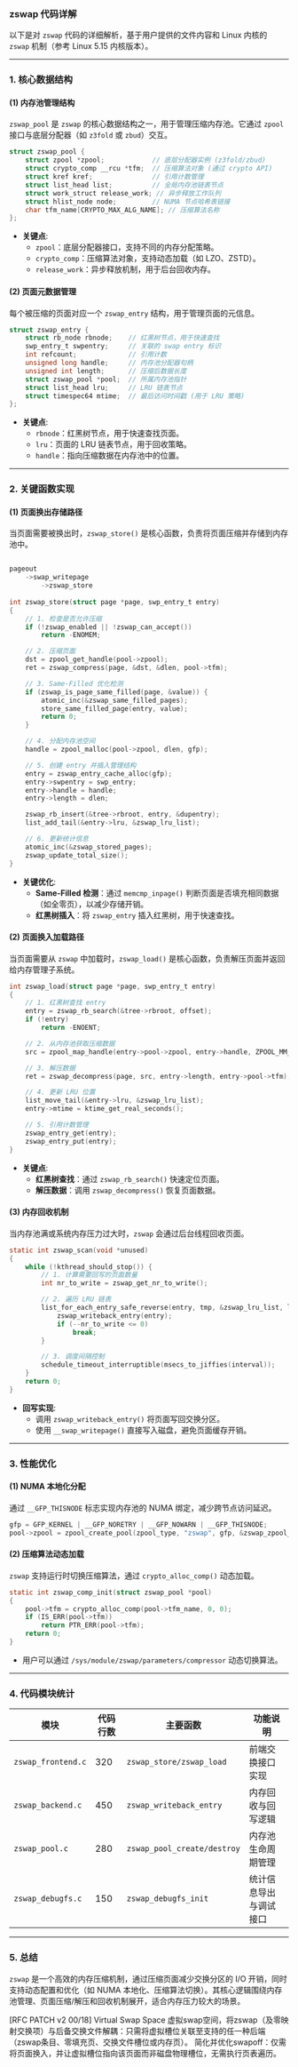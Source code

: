 ### zswap 代码详解

以下是对 `zswap` 代码的详细解析，基于用户提供的文件内容和 Linux 内核的 `zswap` 机制（参考 Linux 5.15 内核版本）。

---

### 1. **核心数据结构**

#### **(1) 内存池管理结构**
`zswap_pool` 是 `zswap` 的核心数据结构之一，用于管理压缩内存池。它通过 `zpool` 接口与底层分配器（如 `z3fold` 或 `zbud`）交互。

```c
struct zswap_pool {
    struct zpool *zpool;            // 底层分配器实例 (z3fold/zbud)
    struct crypto_comp __rcu *tfm;  // 压缩算法对象 (通过 crypto API)
    struct kref kref;               // 引用计数管理
    struct list_head list;          // 全局内存池链表节点
    struct work_struct release_work; // 异步释放工作队列
    struct hlist_node node;         // NUMA 节点哈希表链接
    char tfm_name[CRYPTO_MAX_ALG_NAME]; // 压缩算法名称
};
```

- **关键点**:
  - `zpool`：底层分配器接口，支持不同的内存分配策略。
  - `crypto_comp`：压缩算法对象，支持动态加载（如 LZO、ZSTD）。
  - `release_work`：异步释放机制，用于后台回收内存。

#### **(2) 页面元数据管理**
每个被压缩的页面对应一个 `zswap_entry` 结构，用于管理页面的元信息。

```c
struct zswap_entry {
    struct rb_node rbnode;    // 红黑树节点，用于快速查找
    swp_entry_t swpentry;     // 关联的 swap entry 标识
    int refcount;             // 引用计数
    unsigned long handle;     // 内存池分配器句柄
    unsigned int length;      // 压缩后数据长度
    struct zswap_pool *pool;  // 所属内存池指针
    struct list_head lru;     // LRU 链表节点
    struct timespec64 mtime;  // 最后访问时间戳 (用于 LRU 策略)
};
```

- **关键点**:
  - `rbnode`：红黑树节点，用于快速查找页面。
  - `lru`：页面的 LRU 链表节点，用于回收策略。
  - `handle`：指向压缩数据在内存池中的位置。

---

### 2. **关键函数实现**

#### **(1) 页面换出存储路径**
当页面需要被换出时，`zswap_store()` 是核心函数，负责将页面压缩并存储到内存池中。

```c

pageout
    ->swap_writepage
        ->zswap_store
        
int zswap_store(struct page *page, swp_entry_t entry)
{
    // 1. 检查是否允许压缩
    if (!zswap_enabled || !zswap_can_accept())
        return -ENOMEM;

    // 2. 压缩页面
    dst = zpool_get_handle(pool->zpool);
    ret = zswap_compress(page, &dst, &dlen, pool->tfm);

    // 3. Same-Filled 优化检测
    if (zswap_is_page_same_filled(page, &value)) {
        atomic_inc(&zswap_same_filled_pages);
        store_same_filled_page(entry, value);
        return 0;
    }

    // 4. 分配内存池空间
    handle = zpool_malloc(pool->zpool, dlen, gfp);

    // 5. 创建 entry 并插入管理结构
    entry = zswap_entry_cache_alloc(gfp);
    entry->swpentry = swp_entry;
    entry->handle = handle;
    entry->length = dlen;

    zswap_rb_insert(&tree->rbroot, entry, &dupentry);
    list_add_tail(&entry->lru, &zswap_lru_list);

    // 6. 更新统计信息
    atomic_inc(&zswap_stored_pages);
    zswap_update_total_size();
}
```

- **关键优化**:
  - **Same-Filled 检测**：通过 `memcmp_inpage()` 判断页面是否填充相同数据（如全零页），以减少存储开销。
  - **红黑树插入**：将 `zswap_entry` 插入红黑树，用于快速查找。

#### **(2) 页面换入加载路径**
当页面需要从 `zswap` 中加载时，`zswap_load()` 是核心函数，负责解压页面并返回给内存管理子系统。

```c
int zswap_load(struct page *page, swp_entry_t entry)
{
    // 1. 红黑树查找 entry
    entry = zswap_rb_search(&tree->rbroot, offset);
    if (!entry)
        return -ENOENT;

    // 2. 从内存池获取压缩数据
    src = zpool_map_handle(entry->pool->zpool, entry->handle, ZPOOL_MM_RO);

    // 3. 解压数据
    ret = zswap_decompress(page, src, entry->length, entry->pool->tfm);

    // 4. 更新 LRU 位置
    list_move_tail(&entry->lru, &zswap_lru_list);
    entry->mtime = ktime_get_real_seconds();

    // 5. 引用计数管理
    zswap_entry_get(entry);
    zswap_entry_put(entry);
}
```

- **关键点**:
  - **红黑树查找**：通过 `zswap_rb_search()` 快速定位页面。
  - **解压数据**：调用 `zswap_decompress()` 恢复页面数据。

#### **(3) 内存回收机制**
当内存池满或系统内存压力过大时，`zswap` 会通过后台线程回收页面。

```c
static int zswap_scan(void *unused)
{
    while (!kthread_should_stop()) {
        // 1. 计算需要回写的页面数量
        int nr_to_write = zswap_get_nr_to_write();

        // 2. 遍历 LRU 链表
        list_for_each_entry_safe_reverse(entry, tmp, &zswap_lru_list, lru) {
            zswap_writeback_entry(entry);
            if (--nr_to_write <= 0)
                break;
        }

        // 3. 调度间隔控制
        schedule_timeout_interruptible(msecs_to_jiffies(interval));
    }
    return 0;
}
```

- **回写实现**:
  - 调用 `zswap_writeback_entry()` 将页面写回交换分区。
  - 使用 `__swap_writepage()` 直接写入磁盘，避免页面缓存开销。

---

### 3. **性能优化**

#### **(1) NUMA 本地化分配**
通过 `__GFP_THISNODE` 标志实现内存池的 NUMA 绑定，减少跨节点访问延迟。

```c
gfp = GFP_KERNEL | __GFP_NORETRY | __GFP_NOWARN | __GFP_THISNODE;
pool->zpool = zpool_create_pool(zpool_type, "zswap", gfp, &zswap_zpool_ops);
```

#### **(2) 压缩算法动态加载**
`zswap` 支持运行时切换压缩算法，通过 `crypto_alloc_comp()` 动态加载。

```c
static int zswap_comp_init(struct zswap_pool *pool)
{
    pool->tfm = crypto_alloc_comp(pool->tfm_name, 0, 0);
    if (IS_ERR(pool->tfm))
        return PTR_ERR(pool->tfm);
    return 0;
}
```

- 用户可以通过 `/sys/module/zswap/parameters/compressor` 动态切换算法。

---

### 4. **代码模块统计**

| 模块               | 代码行数 | 主要函数                  | 功能说明                   |
|--------------------|----------|---------------------------|----------------------------|
| `zswap_frontend.c` | 320      | `zswap_store/zswap_load`  | 前端交换接口实现           |
| `zswap_backend.c`  | 450      | `zswap_writeback_entry`   | 内存回收与回写逻辑         |
| `zswap_pool.c`     | 280      | `zswap_pool_create/destroy` | 内存池生命周期管理         |
| `zswap_debugfs.c`  | 150      | `zswap_debugfs_init`      | 统计信息导出与调试接口     |

---

### 5. **总结**
`zswap` 是一个高效的内存压缩机制，通过压缩页面减少交换分区的 I/O 开销，同时支持动态配置和优化（如 NUMA 本地化、压缩算法切换）。其核心逻辑围绕内存池管理、页面压缩/解压和回收机制展开，适合内存压力较大的场景。


[RFC PATCH v2 00/18] Virtual Swap Space
虚拟swap空间，将zswap（及零映射交换项）与后备交换文件解耦：只需将虚拟槽位关联至支持的任一种后端（zswap条目、零填充页、交换文件槽位或内存页）。
简化并优化swapoff：仅需将页面换入，并让虚拟槽位指向该页面而非磁盘物理槽位，无需执行页表遍历。